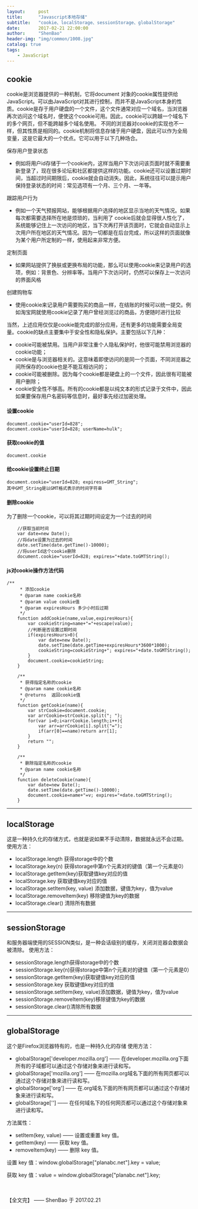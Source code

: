 ```yaml
---
layout:     post
title:      "Javascript本地存储"
subtitle:   "cookie、localStorage、sessionStorage、globalStorage"
date:       2017-02-21 22:00:00
author:     "ShenBao"
header-img: "img/common/1008.jpg"
catalog: true
tags:
    - JavaScript
---
```



## cookie

cookie是浏览器提供的一种机制，它将document 对象的cookie属性提供给JavaScript。可以由JavaScript对其进行控制，而并不是JavaScript本身的性质。cookie是存于用户硬盘的一个文件，这个文件通常对应一个域名，当浏览器再次访问这个域名时，便使这个cookie可用。因此，cookie可以跨越一个域名下的多个网页，但不能跨越多个域名使用。 不同的浏览器对cookie的实现也不一样，但其性质是相同的。cookie机制将信息存储于用户硬盘，因此可以作为全局变量，这是它最大的一个优点。它可以用于以下几种场合。

保存用户登录状态

- 例如将用户id存储于一个cookie内，这样当用户下次访问该页面时就不需要重新登录了，现在很多论坛和社区都提供这样的功能。cookie还可以设置过期时间，当超过时间期限后，cookie就会自动消失。因此，系统往往可以提示用户保持登录状态的时间：常见选项有一个月、三个月、一年等。

跟踪用户行为

- 例如一个天气预报网站，能够根据用户选择的地区显示当地的天气情况。如果每次都需要选择所在地是烦琐的，当利用了 cookie后就会显得很人性化了，系统能够记住上一次访问的地区，当下次再打开该页面时，它就会自动显示上次用户所在地区的天气情况。因为一切都是在后台完成，所以这样的页面就像为某个用户所定制的一样，使用起来非常方便。

定制页面

- 如果网站提供了换肤或更换布局的功能，那么可以使用cookie来记录用户的选项，例如：背景色、分辨率等。当用户下次访问时，仍然可以保存上一次访问的界面风格

创建购物车

- 使用cookie来记录用户需要购买的商品一样，在结账的时候可以统一提交。例如淘宝网就使用cookie记录了用户曾经浏览过的商品，方便随时进行比较

当然，上述应用仅仅是cookie能完成的部分应用，还有更多的功能需要全局变量。cookie的缺点主要集中于安全性和隐私保护。主要包括以下几种：

- cookie可能被禁用。当用户非常注重个人隐私保护时，他很可能禁用浏览器的cookie功能；
- cookie是与浏览器相关的。这意味着即使访问的是同一个页面，不同浏览器之间所保存的cookie也是不能互相访问的；
- cookie可能被删除。因为每个cookie都是硬盘上的一个文件，因此很有可能被用户删除；
- cookie安全性不够高。所有的cookie都是以纯文本的形式记录于文件中，因此如果要保存用户名密码等信息时，最好事先经过加密处理。

#### 设置cookie
```
document.cookie="userId=828"; 
document.cookie="userId=828; userName=hulk"; 
```

#### 获取cookie的值
```
document.cookie
```

#### 给cookie设置终止日期
```
document.cookie="userId=828; expiress=GMT_String"; 
其中GMT_String是以GMT格式表示的时间字符串
```

#### 删除cookie

为了删除一个cookie，可以将其过期时间设定为一个过去的时间
```
    //获取当前时间 
    var date=new Date(); 
    //将date设置为过去的时间 
    date.setTime(date.getTime()-10000); 
    //将userId这个cookie删除 
    document.cookie="userId=828; expires="+date.toGMTString(); 
```

#### js对cookie操作方法代码

```
/**
     * 添加cookie
     * @param name cookie名称
     * @param value cookie值
     * @param expiresHours 多少小时后过期
     */
    function addCookie(name,value,expiresHours){
        var cookieString=name+"="+escape(value);
        //判断是否设置过期时间
        if(expiresHours>0){
            var date=new Date();
            date.setTime(date.getTime+expiresHours*3600*1000);
            cookieString=cookieString+"; expires="+date.toGMTString();
        }
        document.cookie=cookieString;
    }

    /**
     * 获得指定名称的cookie
     * @param name cookie名称
     * @returns  返回cookie值
     */
    function getCookie(name){
        var strCookie=document.cookie;
        var arrCookie=strCookie.split("; ");
        for(var i=0;i<arrCookie.length;i++){
            var arr=arrCookie[i].split("=");
            if(arr[0]==name)return arr[1];
        }
        return "";
    }

    /**
     * 删除指定名称的cookie
     * @param name cookie名称
     */
    function deleteCookie(name){
        var date=new Date();
        date.setTime(date.getTime()-10000);
        document.cookie=name+"=v; expires="+date.toGMTString();
    }
```

---
## localStorage

这是一种持久化的存储方式，也就是说如果不手动清除，数据就永远不会过期。
使用方法：

- localStorage.length 获得storage中的个数
- localStorage.key(n) 获得storage中第n个元素对的键值（第一个元素是0）
- localStorage.getItem(key)获取键值key对应的值
- localStorage.key 获取键值key对应的值
- localStorage.setItem(key, value) 添加数据，键值为key，值为value
- localStorage.removeItem(key) 移除键值为key的数据
- localStorage.clear() 清除所有数据

---
## sessionStorage

和服务器端使用的SESSION类似，是一种会话级别的缓存，关闭浏览器会数据会被清除。
使用方法：

- sessionStorage.length获得storage中的个数
- sessionStorage.key(n)获得storage中第n个元素对的键值（第一个元素是0）
- sessionStorage.getItem(key)获取键值key对应的值
- sessionStorage.key 获取键值key对应的值
- sessionStorage.setItem(key, value)添加数据，键值为key，值为value
- sessionStorage.removeItem(key)移除键值为key的数据
- sessionStorage.clear()清除所有数据

---
## globalStorage

这个是Firefox浏览器特有的，也是一种持久化的存储
使用方法：
- globalStorage['developer.mozilla.org'] —— 在developer.mozilla.org下面所有的子域都可以通过这个存储对象来进行读和写。
- globalStorage['mozilla.org'] —— 在mozilla.org域名下面的所有网页都可以通过这个存储对象来进行读和写。
- globalStorage['org'] —— 在.org域名下面的所有网页都可以通过这个存储对象来进行读和写。
- globalStorage[''] —— 在任何域名下的任何网页都可以通过这个存储对象来进行读和写。

方法属性：
- setItem(key, value) —— 设置或重置 key 值。
- getItem(key) —— 获取 key 值。
- removeItem(key) —— 删除 key 值。

设置 key 值：window.globalStorage["planabc.net"].key = value;

获取 key 值：value = window.globalStorage["planabc.net"].key;




<br/><br/>
【全文完】
—— ShenBao 于 2017.02.21